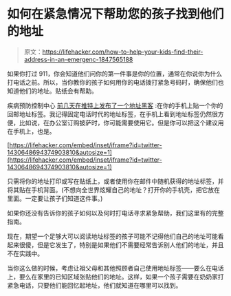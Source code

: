 # 如何在紧急情况下帮助您的孩子找到他们的地址

> 原文：<https://lifehacker.com/how-to-help-your-kids-find-their-address-in-an-emergenc-1847565188>

如果你打过 911，你会知道他们问你的第一件事是你的位置，通常在你说你为什么打电话之前。所以，当你教你的孩子如何用你的电话拨打紧急号码时，确保他们也知道他们的地址。贴纸会有帮助。



疾病预防控制中心 [前几天在推特上发布了一个地址黑客](https://twitter.com/cdcemergency/status/1430648694374903810?s=12) :在你的手机上贴一个你的回邮地址标签。我记得固定电话时代的地址标签，在手机上看到地址标签仍然很方便，比如说，在办公室订购披萨时，你可能需要使用它。但是你可以把这个建议用在手机上，也是。

 [https://lifehacker.com/embed/inset/iframe?id=twitter-1430648694374903810&autosize=1](https://lifehacker.com/embed/inset/iframe?id=twitter-1430648694374903810&autosize=1) 

只需将你的地址打印或写在贴纸上，或者使用你在邮件中随机获得的地址标签，并将其贴在手机背面。(不想向全世界炫耀自己的地址？打开你的手机壳，把它放在里面。一定要让孩子们知道这件事。)

如果你还没有告诉你的孩子如何以及何时打电话寻求紧急帮助，我们这里有的完整指南。

现在，期望一个足够大可以阅读地址标签的孩子可能不记得他们自己的地址可能看起来很傻，但是它发生了，特别是如果他们不需要经常告诉别人他们的地址，并且不在实践中。

当你这么做的时候，考虑让祖父母和其他照顾者自己使用地址标签——要么在电话上，要么在家里的已知区域张贴他们的地址。这样，如果一个孩子需要在奶奶家打紧急电话，只要他们能回忆起地址，他们就知道在哪里可以找到。